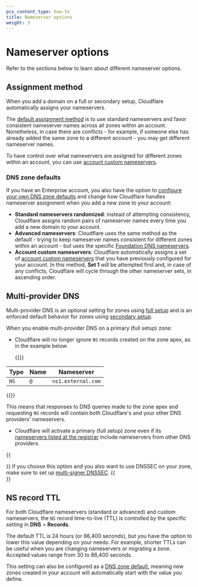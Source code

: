 ```yaml
---
pcx_content_type: how-to
title: Nameserver options
weight: 3
---
```


# Nameserver options

Refer to the sections below to learn about different nameserver options.

## Assignment method

When you add a domain on a full or secondary setup, Cloudflare automatically assigns your nameservers.

The [default assignment method](/dns/zone-setups/reference/nameserver-assignment/) is to use standard nameservers and favor consistent nameserver names across all zones within an account. Nonetheless, in case there are conflicts - for example, if someone else has already added the same zone to a different account - you may get different nameserver names.

To have control over what nameservers are assigned for different zones within an account, you can use [account custom nameservers](/dns/nameservers/custom-nameservers/account-custom-nameservers/).

### DNS zone defaults

If you have an Enterprise account, you also have the option to [configure your own DNS zone defaults](/dns/additional-options/dns-zone-defaults/) and change how Cloudflare handles nameserver assignment when you add a new zone to your account:

- **Standard nameservers randomized**: instead of attempting consistency, Cloudflare assigns random pairs of nameserver names every time you add a new domain to your account.
- **Advanced nameservers**: Cloudflare uses the same method as the default - trying to keep nameserver names consistent for different zones within an account - but uses the specific [Foundation DNS nameservers](/dns/foundation-dns/advanced-nameservers/).
- **Account custom nameservers**: Cloudflare automatically assigns a set of [account custom nameservers](/dns/nameservers/custom-nameservers/account-custom-nameservers/) that you have previously configured for your account. In this method, **Set 1** will be attempted first and, in case of any conflicts, Cloudflare will cycle through the other nameserver sets, in ascending order.

## Multi-provider DNS

Multi-provider DNS is an optional setting for zones using [full setup](/dns/zone-setups/full-setup/) and is an enforced default behavior for zones using [secondary setup](/dns/zone-setups/zone-transfers/cloudflare-as-secondary/).

When you enable multi-provider DNS on a primary (full setup) zone:

- Cloudflare will no longer ignore `NS` records created on the zone apex, as in the example below.

  {{<example>}}

| Type | Name  | Nameserver |
| ---- | ----- | ------------ |
| `NS`    | `@` | `ns1.external.com`  |

{{</example>}}

  This means that responses to DNS queries made to the zone apex and requesting `NS` records will contain both Cloudflare's and your other DNS providers' nameservers.

- Cloudflare will activate a primary (full setup) zone even if its [nameservers listed at the registrar](/dns/nameservers/update-nameservers/) include nameservers from other DNS providers.

{{<Aside type="warning">}}
If you choose this option and you also want to use DNSSEC on your zone, make sure to set up [multi-signer DNSSEC](/dns/dnssec/multi-signer-dnssec/).
{{</Aside>}}

## NS record TTL

For both Cloudflare nameservers (standard or advanced) and custom nameservers, the `NS` record time-to-live (TTL) is controlled by the specific setting in **DNS** > **Records**.

The default TTL is 24 hours (or 86,400 seconds), but you have the option to lower this value depending on your needs. For example, shorter TTLs can be useful when you are changing nameservers or migrating a zone. Accepted values range from 30 to 86,400 seconds.

This setting can also be configured as a [DNS zone default](/dns/additional-options/dns-zone-defaults/), meaning new zones created in your account will automatically start with the value you define.